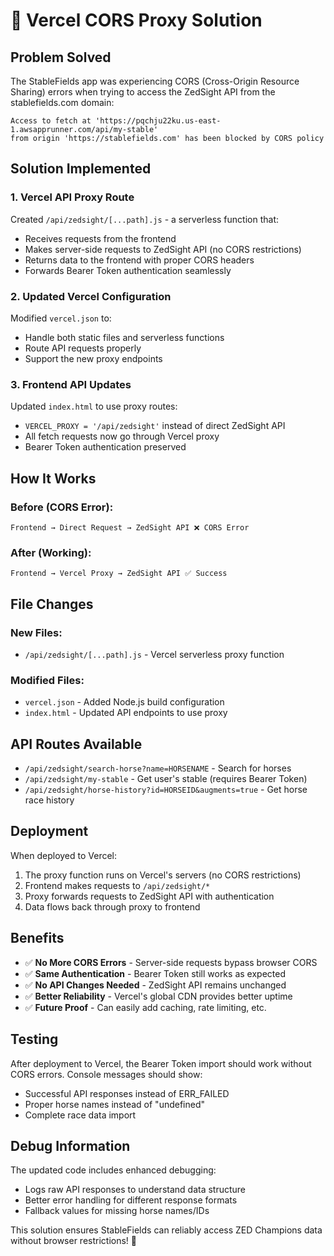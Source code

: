 # 🚀 Vercel CORS Proxy Solution

## Problem Solved

The StableFields app was experiencing CORS (Cross-Origin Resource Sharing) errors when trying to access the ZedSight API from the stablefields.com domain:

```
Access to fetch at 'https://pqchju22ku.us-east-1.awsapprunner.com/api/my-stable' 
from origin 'https://stablefields.com' has been blocked by CORS policy
```

## Solution Implemented

### 1. Vercel API Proxy Route
Created `/api/zedsight/[...path].js` - a serverless function that:
- Receives requests from the frontend
- Makes server-side requests to ZedSight API (no CORS restrictions)
- Returns data to the frontend with proper CORS headers
- Forwards Bearer Token authentication seamlessly

### 2. Updated Vercel Configuration
Modified `vercel.json` to:
- Handle both static files and serverless functions
- Route API requests properly
- Support the new proxy endpoints

### 3. Frontend API Updates
Updated `index.html` to use proxy routes:
- `VERCEL_PROXY = '/api/zedsight'` instead of direct ZedSight API
- All fetch requests now go through Vercel proxy
- Bearer Token authentication preserved

## How It Works

### Before (CORS Error):
```
Frontend → Direct Request → ZedSight API ❌ CORS Error
```

### After (Working):
```
Frontend → Vercel Proxy → ZedSight API ✅ Success
```

## File Changes

### New Files:
- `/api/zedsight/[...path].js` - Vercel serverless proxy function

### Modified Files:
- `vercel.json` - Added Node.js build configuration
- `index.html` - Updated API endpoints to use proxy

## API Routes Available

- `/api/zedsight/search-horse?name=HORSENAME` - Search for horses
- `/api/zedsight/my-stable` - Get user's stable (requires Bearer Token)
- `/api/zedsight/horse-history?id=HORSEID&augments=true` - Get horse race history

## Deployment

When deployed to Vercel:
1. The proxy function runs on Vercel's servers (no CORS restrictions)
2. Frontend makes requests to `/api/zedsight/*`
3. Proxy forwards requests to ZedSight API with authentication
4. Data flows back through proxy to frontend

## Benefits

- ✅ **No More CORS Errors** - Server-side requests bypass browser CORS
- ✅ **Same Authentication** - Bearer Token still works as expected
- ✅ **No API Changes Needed** - ZedSight API remains unchanged
- ✅ **Better Reliability** - Vercel's global CDN provides better uptime
- ✅ **Future Proof** - Can easily add caching, rate limiting, etc.

## Testing

After deployment to Vercel, the Bearer Token import should work without CORS errors. Console messages should show:
- Successful API responses instead of ERR_FAILED
- Proper horse names instead of "undefined"
- Complete race data import

## Debug Information

The updated code includes enhanced debugging:
- Logs raw API responses to understand data structure
- Better error handling for different response formats
- Fallback values for missing horse names/IDs

This solution ensures StableFields can reliably access ZED Champions data without browser restrictions! 🏁
